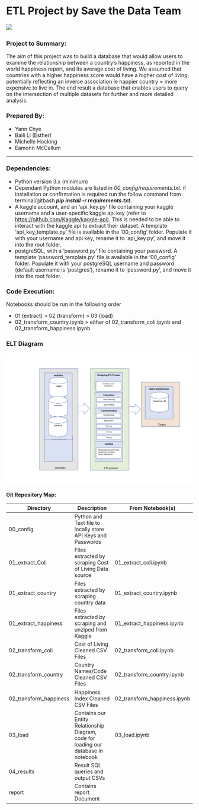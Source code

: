 ETL Project by Save the Data Team
===============

![](https://whatphone.com.au/assets/2018/02/data-840x630.jpg)

### Project to Summary:

The aim of this project was to build a database that would allow users to examine the relationship between a country’s happiness, as reported in the world happiness report, and its average cost of living.  We assumed that countries with a higher happiness score would have a higher cost of living, potentially reflecting an inverse association ie happier country = more expensive to live in. The end result a database that enables users to query on the intersection of multiple datasets for further and more detailed analysis.   

### Prepared By:

* Yann Chye
* Baili Li (Esther)
* Michelle Hocking
* Eamonn McCallum
***

### Dependencies:
* Python version 3.x (minimum)
* Dependant Python modules are listed in *00_config/requirements.txt*. if installation or confirmation is required run the follow command from terminal/gitbash
 ***pip install -r requirements.txt***.
* A kaggle account, and an ‘api_key.py’ file containing your kaggle username and a user-specific kaggle api key (refer to https://github.com/Kaggle/kaggle-api). This is needed to be able to interact with the kaggle api to extract their dataset. A template ‘api_key_template.py’ file is available in the ‘00_config’ folder. Populate it with your username and api key, rename it to ‘api_key.py’, and move it into the root folder.
* postgreSQL, with a ‘password.py’ file containing your password. A template ‘password_template.py’ file is available in the ‘00_config’ folder. Populate it with your postgreSQL username and password (default username is ‘postgres’), rename it to ‘password.py’, and move it into the root folder.

### Code Execution:
Notebooks should be run in the following order 
  * 01 (extract) > 02 (transform) > 03 (load) 
  * 02_transform_country.ipynb > either of 02_transform_coli.ipynb and 02_transform_happiness.ipynb

### ELT Diagram
  ![](STD_ETL_diag.png)

**Git Repository Map:**

| Directory | Description | From Notebook(s)
| --------  | ------------------- | ------------------- | 
| 00_config | Python and Text file to locally store API Keys and Passwords |  |
| 01_extract_Coli| Files extracted by scraping Cost of Living Data source| 01_extract_coli.ipynb |
| 01_extract_country | Files extracted by scraping country data|01_extract_country.ipynb | 
| 01_extract_happiness | Files extracted by scraping and unziped from Kaggle | 01_extract_happiness.ipynb| 
| 02_transform_coli | Cost of Living Cleaned CSV Files  | 02_transform_coli.ipynb| 
| 02_transform_country | Country Names/Code Cleaned CSV Files | 02_transform_country.ipynb| 
| 02_transform_happiness | Happiness Index Cleaned CSV Files | 02_transform_happiness.ipynb | 
| 03_load | Contains our Entity Relationship Diagram, code for loading our database in notebook | 03_load.ipynb | 
| 04_results | Result SQL queries and output CSVs  |  | 
| report | Contains report Document  |  | 


  

  
